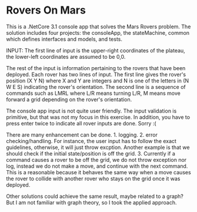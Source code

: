 # Rovers On Mars

This is a .NetCore 3.1 console app that solves the Mars Rovers problem. The solution includes four projects: the consoleApp, the stateMachine, common which defines interfaces and models, and tests.

INPUT:
The first line of input is the upper-right coordinates of the plateau, the
lower-left coordinates are assumed to be 0,0.

The rest of the input is information pertaining to the rovers that have
been deployed. Each rover has two lines of input. The first line gives the
rover's position (X Y N) where X and Y are integers and N is one of the letters in (N W E S) indicating the rover's orientation.
The second line is a sequence of commands such as LMRL where L/R means turning L/R,
M means move forward a grid depending on the rover's orientation.

The console app input is not quite user friendly. The input validation is primitive, but that was not my focus in this exercise. In addition, you have to press enter twice to indicate all rover inputs are done. Sorry :(

There are many enhancement can be done. 1. logging. 2. error checking/handling. For instance, the user input has to follow the exact guidelines, otherwise, it will just throw excption. Another example is that we should check if the initial state/position 
is off the grid. 3. Currently if a command causes a rover to be off the grid, we do not throw exception nor log, instead we do not make a move,
and continue with the next command. This is a reasonable because it behaves the same way when a move causes the rover to collide with another rover
who stays on the grid once it was deployed.

Other solutions could achieve the same result, maybe related to a graph? But I am not familiar with graph theory, so I took the applied approach.
